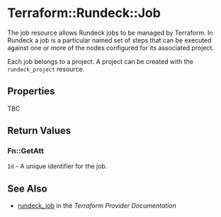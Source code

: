 # Terraform::Rundeck::Job

The job resource allows Rundeck jobs to be managed by Terraform. In Rundeck a job is a particular
named set of steps that can be executed against one or more of the nodes configured for its
associated project.

Each job belongs to a project. A project can be created with the `rundeck_project` resource.

## Properties

TBC

## Return Values

### Fn::GetAtt

`Id` - A unique identifier for the job.

## See Also

* [rundeck_job](https://www.terraform.io/docs/providers/rundeck/r/job.html) in the _Terraform Provider Documentation_